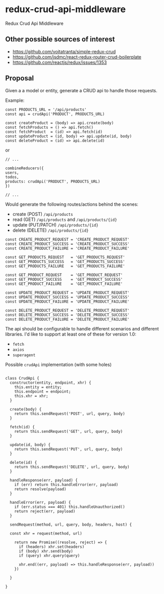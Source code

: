 # redux-crud-api-middleware
Redux Crud Api Middleware

## Other possible sources of interest
- https://github.com/vojtatranta/simple-redux-crud
- https://github.com/jsdmc/react-redux-router-crud-boilerplate
- https://github.com/reactjs/redux/issues/1353

## Proposal

Given a a model or entity, generate a CRUD api to handle those requests.

Example:

```es6
const PRODUCTS_URL = '/api/products'
const api = crudApi('PRODUCT', PRODUCTS_URL)

const createProduct = (body) => api.create(body)
const fetchProducts = () => api.fetch()
const fetchProduct  = (id) => api.fetch(id)
const updateProduct = (id, body) => api.update(id, body)
const deleteProduct = (id) => api.delete(id)
```

or 

```es6
// ...

combineReducers({
users,
todos,
products: crudApi('PRODUCT', PRODUCTS_URL)
})

// ...
```

Would generate the following routes/actions behind the scenes:

- create (POST) `/api/products`
- read (GET) `/api/products` and `/api/products/{id}`
- update (PUT/PATCH) `/api/products/{id}`
- delete (DELETE) `/api/products/{id}`

```es6
const CREATE_PRODUCT_REQUEST = 'CREATE_PRODUCT_REQUEST'
const CREATE_PRODUCT_SUCCESS = 'CREATE_PRODUCT_SUCCESS'
const CREATE_PRODUCT_FAILURE = 'CREATE_PRODUCT_FAILURE'

const GET_PRODUCTS_REQUEST   = 'GET_PRODUCTS_REQUEST'
const GET_PRODUCTS_SUCCESS   = 'GET_PRODUCTS_SUCCESS'
const GET_PRODUCTS_FAILURE   = 'GET_PRODUCTS_FAILURE'

const GET_PRODUCT_REQUEST    = 'GET_PRODUCT_REQUEST'
const GET_PRODUCT_SUCCESS    = 'GET_PRODUCT_SUCCESS'
const GET_PRODUCT_FAILURE    = 'GET_PRODUCT_FAILURE'

const UPDATE_PRODUCT_REQUEST = 'UPDATE_PRODUCT_REQUEST'
const UPDATE_PRODUCT_SUCCESS = 'UPDATE_PRODUCT_SUCCESS'
const UPDATE_PRODUCT_FAILURE = 'UPDATE_PRODUCT_FAILURE'

const DELETE_PRODUCT_REQUEST = 'DELETE_PRODUCT_REQUEST'
const DELETE_PRODUCT_SUCCESS = 'DELETE_PRODUCT_SUCCESS'
const DELETE_PRODUCT_FAILURE = 'DELETE_PRODUCT_FAILURE'
```

The api should be configurable to handle different scenarios and different libraries. I'd like to support at least one of these for version 1.0:
- `fetch`
- `axios`
- `superagent` 

Possible `crudApi` implementation (with some holes)

```es6

class CrudApi {
  constructor(entity, endpoint, xhr) {
    this.entity = entity;
    this.endpoint = endpoint;
    this.xhr = xhr;
  }
  
  create(body) {
    return this.sendRequest('POST', url, query, body)
  }
  
  fetch(id) {
    return this.sendRequest('GET', url, query, body)
  }
  
  update(id, body) {
    return this.sendRequest('PUT', url, query, body)
  }
  
  delete(id) {
    return this.sendRequest('DELETE', url, query, body)
  }
  
  handleResponse(err, payload) {
    if (err) return this.handleError(err, payload)
    return resolve(payload)
  }
  
  handleError(err, payload) {
    if (err.status === 401) this.handleUnauthorized()
    return reject(err, payload)
  }
  
  sendRequest(method, url, query, body, headers, host) {
  
  const xhr = request(method, url)
  
    return new Promise((resolve, reject) => {
      if (headers) xhr.set(headers)
      if (body) xhr.send(body)
      if (query) xhr.query(query)
      
      xhr.end((err, payload) => this.handleResponse(err, payload))
    })
    
  }
  
}

```
